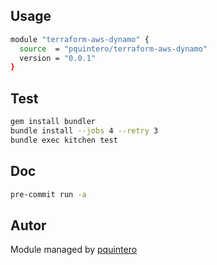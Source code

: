 ## Usage

```sh
module "terraform-aws-dynamo" {
  source  = "pquintero/terraform-aws-dynamo"
  version = "0.0.1"
}
```


<!-- BEGINNING OF PRE-COMMIT-TERRAFORM DOCS HOOK -->

<!-- END OF PRE-COMMIT-TERRAFORM DOCS HOOK -->

## Test

```sh
gem install bundler
bundle install --jobs 4 --retry 3
bundle exec kitchen test
```

## Doc

```sh
pre-commit run -a
```

## Autor
 
Module managed by [pquintero](https://github.com/pquintero/terraform-aws-dynamodb.git)
